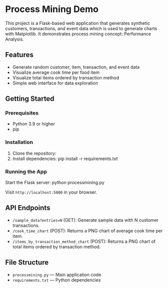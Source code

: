 # Process Mining Demo

This project is a Flask-based web application that generates synthetic customers, transactions, and event data which is used to generate charts with Matplotlib.
It demonstrates process mining concept: Performance Analysis. 

## Features

- Generate random customer, item, transaction, and event data
- Visualize average cook time per food item
- Visualize total items ordered by transaction method
- Simple web interface for data exploration

## Getting Started

### Prerequisites

- Python 3.9 or higher
- pip

### Installation

1. Clone the repository:
2. Install dependencies: pip install -r requirements.txt

### Running the App

Start the Flask server: python processmining.py

Visit `http://localhost:5000` in your browser.

## API Endpoints

- `/sample_data?entries=N` (GET): Generate sample data with N customer transactions.
- `/cook_time_chart` (POST): Returns a PNG chart of average cook time per item.
- `/items_by_transaction_method_chart` (POST): Returns a PNG chart of total items ordered by transaction method.

## File Structure

- `processmining.py` — Main application code
- `requirements.txt` — Python dependencies